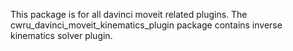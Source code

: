 This package is for all davinci moveit related plugins.
The cwru_davinci_moveit_kinematics_plugin package contains inverse kinematics solver plugin.

